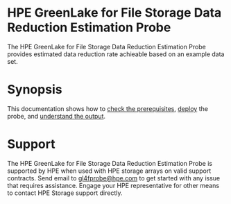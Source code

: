 # HPE GreenLake for File Storage Data Reduction Estimation Probe

The HPE GreenLake for File Storage Data Reduction Estimation Probe provides estimated data reduction rate achieable based on an example data set.

# Synopsis

This documentation shows how to [check the prerequisites](prerequisites/index.md), [deploy](deployment/index.md) the probe, and [understand the output](output/index.md).


# Support

The HPE GreenLake for File Storage Data Reduction Estimation Probe is supported by HPE when used with HPE storage arrays on valid support contracts. Send email to [gl4fprobe@hpe.com](mailto:gl4fprobe@hpe.com) to get started with any issue that requires assistance. Engage your HPE representative for other means to contact HPE Storage support directly.
